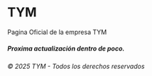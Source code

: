 # TYM
Pagina Oficial de la empresa TYM <br>
<h5>Proxima actualización dentro de poco. <br></h5>
<h6>&copy; 2025 TYM - Todos los derechos reservados</h6>

